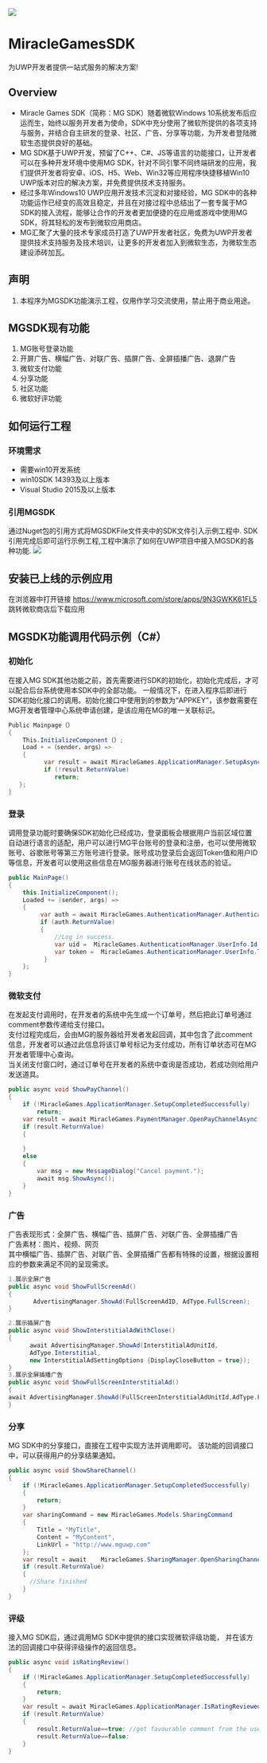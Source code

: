 [![](https://github.com/MiracleGames/MiracleGamesUWPSDK/blob/master/images/MGLogo.png)](https://www.mguwp.net/index.html)
# MiracleGamesSDK
为UWP开发者提供一站式服务的解决方案!
## Overview
 * Miracle Games SDK（简称：MG SDK）随着微软Windows 10系统发布后应运而生，始终以服务开发者为使命，SDK中充分使用了微软所提供的各项支持与服务，并结合自主研发的登录、社区、广告、分享等功能，为开发者登陆微软生态提供良好的基础。
 * MG SDK基于UWP开发，预留了C++、C#、JS等语言的功能接口，让开发者可以在多种开发环境中使用MG SDK，针对不同引擎不同终端研发的应用，我们提供开发者将安卓、iOS、H5、Web、Win32等应用程序快捷移植Win10 UWP版本对应的解决方案，并免费提供技术支持服务。
 * 经过多年Windows10 UWP应用开发技术沉淀和对接经验，MG SDK中的各种功能运作已经变的高效且稳定，并且在对接过程中总结出了一套专属于MG SDK的接入流程，能够让合作的开发者更加便捷的在应用或游戏中使用MG SDK，将其轻松的发布到微软应用商店。
 * MG汇聚了大量的技术专家成员打造了UWP开发者社区，免费为UWP开发者提供技术支持服务及技术培训，让更多的开发者加入到微软生态，为微软生态建设添砖加瓦。

## 声明
1. 本程序为MGSDK功能演示工程，仅用作学习交流使用，禁止用于商业用途。
## MGSDK现有功能
1. MG账号登录功能
2. 开屏广告、横幅广告、对联广告、插屏广告、全屏插播广告、退屏广告
3. 微软支付功能
4. 分享功能
5. 社区功能
6. 微软好评功能
## 如何运行工程
### 环境需求
- 需要win10开发系统
- win10SDK 14393及以上版本
- Visual Studio 2015及以上版本
### 引用MGSDK
 通过Nuget包的引用方式将MGSDKFile文件夹中的SDK文件引入示例工程中.
SDK引用完成后即可运行示例工程,工程中演示了如何在UWP项目中接入MGSDK的各种功能.
![](https://github.com/MiracleGames/MiracleGamesUWPSDK/blob/master/images/uwpvs2.png)
## 安装已上线的示例应用
在浏览器中打开链接	https://www.microsoft.com/store/apps/9N3GWKK61FL5 跳转微软商店后下载应用
## MGSDK功能调用代码示例（C#）
### 初始化
在接入MG SDK其他功能之前，首先需要进行SDK的初始化，初始化完成后，才可以配合后台系统使用本SDK中的全部功能。
一般情况下，在进入程序后即进行SDK初始化接口的调用。初始化接口中使用到的参数为“APPKEY”，该参数需要在MG开发者管理中心系统申请创建，是该应用在MG的唯一关联标识。
```C#
Public Mainpage（）
{
    This.InitializeComponent（）;
    Load + =（sender，args）=>
    {      
          var result = await MiracleGames.ApplicationManager.SetupAsync("YOUR_APP_KEY");      
          if (!result.ReturnValue)
             return;
   };
}
```
### 登录
调用登录功能时要确保SDK初始化已经成功，登录面板会根据用户当前区域位置自动进行语言的适配，用户可以进行MG平台账号的登录和注册，也可以使用微软账号、谷歌账号等第三方账号进行登录。账号成功登录后会返回Token值和用户ID等信息，开发者可以使用这些信息在MG服务器进行账号在线状态的验证。
```C#
public MainPage()
{
    this.InitializeComponent();
    Loaded += (sender, args) =>
    {
         var auth = await MiracleGames.AuthenticationManager.AuthenticateAsync();
         if (auth.ReturnValue)
         {
             //Log in success.
             var uid =  MiracleGames.AuthenticationManager.UserInfo.Id;
             var token =  MiracleGames.AuthenticationManager.UserInfo.Token;
          }
    };
}
```
### 微软支付
  在发起支付调用时，在开发者的系统中先生成一个订单号，然后把此订单号通过comment参数传递给支付接口。<br>
  支付过程完成后，会由MG的服务器给开发者发起回调，其中包含了此comment信息，开发者可以通过此信息将该订单号标记为支付成功，所有订单状态可在MG开发者管理中心查询。<br>
  当关闭支付窗口时，通过订单号在开发者的系统中查询是否成功，若成功则给用户发送道具。<br>
```C#
public async void ShowPayChannel()
{
    if (!MiracleGames.ApplicationManager.SetupCompletedSuccessfully)
        return;
    var result = await MiracleGames.PaymentManager.OpenPayChannelAsync(goodsKey,comment, callbackId, true);
    if (result.ReturnValue)
    {
       
    }
    else
    {
        var msg = new MessageDialog("Cancel payment.");
        await msg.ShowAsync();
    }
}
```
### 广告
广告表现形式：全屏广告、横幅广告、插屏广告、对联广告、全屏插播广告<br>
广告素材：图片、视频、网页<br>
其中横幅广告、插屏广告、对联广告、全屏插播广告都有特殊的设置，根据设置相应的参数来满足不同的呈现需求。<br>
```C#
1.展示全屏广告
public async void ShowFullScreenAd()
{
       AdvertisingManager.ShowAd(FullScreenAdID, AdType.FullScreen);
}

2.展示插屏广告
public async void ShowInterstitialAdWithClose()
{
      await AdvertisingManager.ShowAd(InterstitialAdUnitId,
      AdType.Interstitial,
      new InterstitialAdSettingOptions {DisplayCloseButton = true});
}
3.展示全屏插播广告
public async void ShowFullScreenInterstitialAd()
{
await AdvertisingManager.ShowAd(FullScreenInterstitialAdUnitId,AdType.FullScreenInterstitial);
}
```
### 分享
MG SDK中的分享接口，直接在工程中实现方法并调用即可。
该功能的回调接口中，可以获得用户的分享结果通知。
```C#
public async void ShowShareChannel()
{
	if (!MiracleGames.ApplicationManager.SetupCompletedSuccessfully)
	{
		return;
	}	 
	var sharingCommand = new MiracleGames.Models.SharingCommand
	{
		Title = "MyTitle",
		Content = "MyContent",
		LinkUrl = "http://www.mguwp.com"
	};
	var result = await    MiracleGames.SharingManager.OpenSharingChannelAsync(sharingCommand);
	if (result.ReturnValue)
	{
	  //Share finished
	}
}
```
### 评级
接入MG SDK后，通过调用MG SDK中提供的接口实现微软评级功能，
并在该方法的回调接口中获得评级操作的返回信息。
```C#
public async void isRatingReview()
{
	if (!MiracleGames.ApplicationManager.SetupCompletedSuccessfully)
	{
		return;
	}
	var result = await MiracleGames.ApplicationManager.IsRatingReviewedAsync();
	if (result.ReturnValue)
	{
		result.ReturnValue==true: //got favourable comment from the user
		result.ReturnValue==false:
	}
}
```
